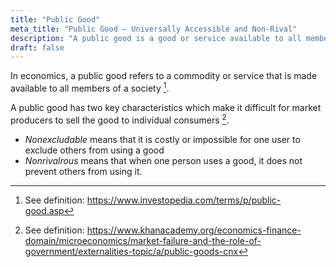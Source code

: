```yaml
---
title: "Public Good"
meta_title: "Public Good – Universally Accessible and Non-Rival"
description: "A public good is a good or service available to all members of society. It is nonexcludable and nonrivalrous, meaning it can be used by one person without preventing others from using it."
draft: false
---
```


In economics, a public good refers to a commodity or service that is made available to all members of a society [^1].

A public good has two key characteristics which make it difficult for market producers to sell the good to individual consumers [^2].

* *Nonexcludable* means that it is costly or impossible for one user to exclude others from using a good
* *Nonrivalrous* means that when one person uses a good, it does not prevent others from using it.

[^1]: See definition: https://www.investopedia.com/terms/p/public-good.asp
[^2]: See definition: https://www.khanacademy.org/economics-finance-domain/microeconomics/market-failure-and-the-role-of-government/externalities-topic/a/public-goods-cnx
